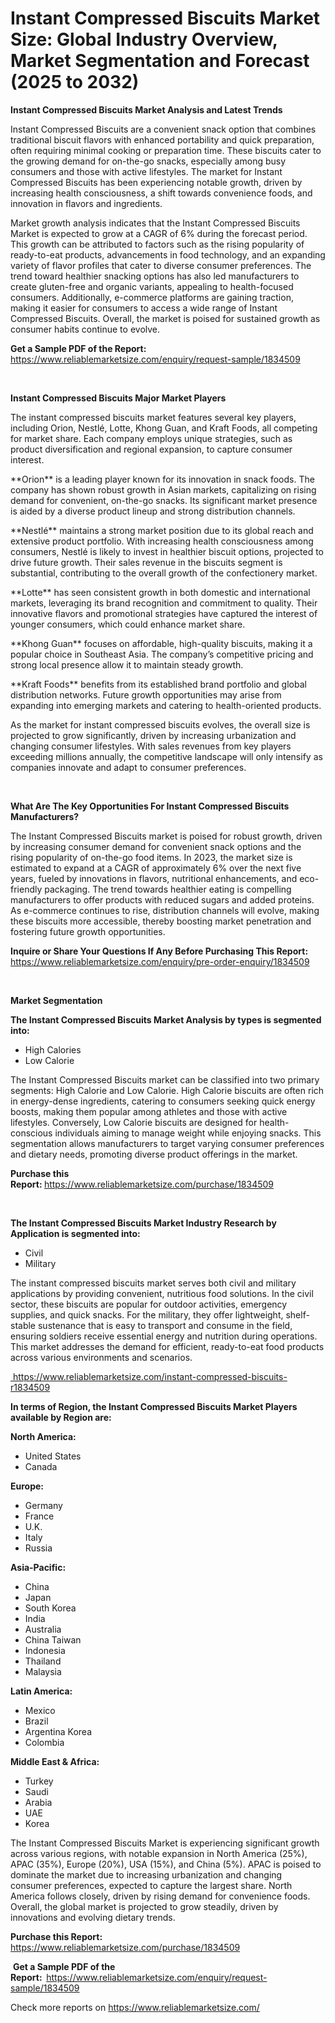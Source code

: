 <p><h1>Instant Compressed Biscuits Market Size: Global Industry Overview, Market Segmentation and Forecast (2025 to 2032)</h1></p><p><strong>Instant Compressed Biscuits Market Analysis and Latest Trends</strong></p>
<p><p>Instant Compressed Biscuits are a convenient snack option that combines traditional biscuit flavors with enhanced portability and quick preparation, often requiring minimal cooking or preparation time. These biscuits cater to the growing demand for on-the-go snacks, especially among busy consumers and those with active lifestyles. The market for Instant Compressed Biscuits has been experiencing notable growth, driven by increasing health consciousness, a shift towards convenience foods, and innovation in flavors and ingredients.</p><p>Market growth analysis indicates that the Instant Compressed Biscuits Market is expected to grow at a CAGR of 6% during the forecast period. This growth can be attributed to factors such as the rising popularity of ready-to-eat products, advancements in food technology, and an expanding variety of flavor profiles that cater to diverse consumer preferences. The trend toward healthier snacking options has also led manufacturers to create gluten-free and organic variants, appealing to health-focused consumers. Additionally, e-commerce platforms are gaining traction, making it easier for consumers to access a wide range of Instant Compressed Biscuits. Overall, the market is poised for sustained growth as consumer habits continue to evolve.</p></p>
<p><strong>Get a Sample PDF of the Report:&nbsp;</strong> <a href="https://www.reliablemarketsize.com/enquiry/request-sample/1834509?utm_campaign=2213&utm_medium=2&utm_source=Github&utm_content=ia&utm_term=15022025&utm_id=instant-compressed-biscuits">https://www.reliablemarketsize.com/enquiry/request-sample/1834509</a></p>
<p>&nbsp;</p>
<p><strong>Instant Compressed Biscuits Major Market Players</strong></p>
<p><p>The instant compressed biscuits market features several key players, including Orion, Nestlé, Lotte, Khong Guan, and Kraft Foods, all competing for market share. Each company employs unique strategies, such as product diversification and regional expansion, to capture consumer interest.</p><p>**Orion** is a leading player known for its innovation in snack foods. The company has shown robust growth in Asian markets, capitalizing on rising demand for convenient, on-the-go snacks. Its significant market presence is aided by a diverse product lineup and strong distribution channels.</p><p>**Nestlé** maintains a strong market position due to its global reach and extensive product portfolio. With increasing health consciousness among consumers, Nestlé is likely to invest in healthier biscuit options, projected to drive future growth. Their sales revenue in the biscuits segment is substantial, contributing to the overall growth of the confectionery market.</p><p>**Lotte** has seen consistent growth in both domestic and international markets, leveraging its brand recognition and commitment to quality. Their innovative flavors and promotional strategies have captured the interest of younger consumers, which could enhance market share.</p><p>**Khong Guan** focuses on affordable, high-quality biscuits, making it a popular choice in Southeast Asia. The company’s competitive pricing and strong local presence allow it to maintain steady growth.</p><p>**Kraft Foods** benefits from its established brand portfolio and global distribution networks. Future growth opportunities may arise from expanding into emerging markets and catering to health-oriented products.</p><p>As the market for instant compressed biscuits evolves, the overall size is projected to grow significantly, driven by increasing urbanization and changing consumer lifestyles. With sales revenues from key players exceeding millions annually, the competitive landscape will only intensify as companies innovate and adapt to consumer preferences.</p></p>
<p>&nbsp;</p>
<p><strong>What Are The Key Opportunities For Instant Compressed Biscuits Manufacturers?</strong></p>
<p><p>The Instant Compressed Biscuits market is poised for robust growth, driven by increasing consumer demand for convenient snack options and the rising popularity of on-the-go food items. In 2023, the market size is estimated to expand at a CAGR of approximately 6% over the next five years, fueled by innovations in flavors, nutritional enhancements, and eco-friendly packaging. The trend towards healthier eating is compelling manufacturers to offer products with reduced sugars and added proteins. As e-commerce continues to rise, distribution channels will evolve, making these biscuits more accessible, thereby boosting market penetration and fostering future growth opportunities.</p></p>
<p><strong>Inquire or Share Your Questions If Any Before Purchasing This Report:</strong> <a href="https://www.reliablemarketsize.com/enquiry/pre-order-enquiry/1834509?utm_campaign=2213&utm_medium=2&utm_source=Github&utm_content=ia&utm_term=15022025&utm_id=instant-compressed-biscuits">https://www.reliablemarketsize.com/enquiry/pre-order-enquiry/1834509</a></p>
<p>&nbsp;</p>
<p><strong>Market Segmentation</strong></p>
<p><strong>The Instant Compressed Biscuits Market Analysis by types is segmented into:</strong></p>
<p><ul><li>High Calories</li><li>Low Calorie</li></ul></p>
<p><p>The Instant Compressed Biscuits market can be classified into two primary segments: High Calorie and Low Calorie. High Calorie biscuits are often rich in energy-dense ingredients, catering to consumers seeking quick energy boosts, making them popular among athletes and those with active lifestyles. Conversely, Low Calorie biscuits are designed for health-conscious individuals aiming to manage weight while enjoying snacks. This segmentation allows manufacturers to target varying consumer preferences and dietary needs, promoting diverse product offerings in the market.</p></p>
<p><strong>Purchase this Report:&nbsp;</strong><a href="https://www.reliablemarketsize.com/purchase/1834509?utm_campaign=2213&utm_medium=2&utm_source=Github&utm_content=ia&utm_term=15022025&utm_id=instant-compressed-biscuits">https://www.reliablemarketsize.com/purchase/1834509</a></p>
<p>&nbsp;</p>
<p><strong>The Instant Compressed Biscuits Market Industry Research by Application is segmented into:</strong></p>
<p><ul><li>Civil</li><li>Military</li></ul></p>
<p><p>The instant compressed biscuits market serves both civil and military applications by providing convenient, nutritious food solutions. In the civil sector, these biscuits are popular for outdoor activities, emergency supplies, and quick snacks. For the military, they offer lightweight, shelf-stable sustenance that is easy to transport and consume in the field, ensuring soldiers receive essential energy and nutrition during operations. This market addresses the demand for efficient, ready-to-eat food products across various environments and scenarios.</p></p>
<p><a href="https://www.reliablemarketsize.com/instant-compressed-biscuits-r1834509?utm_campaign=2213&utm_medium=2&utm_source=Github&utm_content=ia&utm_term=15022025&utm_id=instant-compressed-biscuits">&nbsp;https://www.reliablemarketsize.com/instant-compressed-biscuits-r1834509</a></p>
<p><strong>In terms of Region, the Instant Compressed Biscuits Market Players available by Region are:</strong></p>
<p>
    <p> <strong> North America: </strong>
        <ul>
            <li>United States</li>
            <li>Canada</li>
        </ul>
        </p> 
    <p> <strong> Europe: </strong>
        <ul>
            <li>Germany</li>
            <li>France</li>
            <li>U.K.</li>
            <li>Italy</li>
            <li>Russia</li>
        </ul>
        </p> 
    <p> <strong> Asia-Pacific: </strong>
        <ul>
            <li>China</li>
            <li>Japan</li>
            <li>South Korea</li>
            <li>India</li>
            <li>Australia</li>
            <li>China Taiwan</li>
            <li>Indonesia</li>
            <li>Thailand</li>
            <li>Malaysia</li>
        </ul>
        </p> 
    <p> <strong> Latin America: </strong>
        <ul>
            <li>Mexico</li>
            <li>Brazil</li>
            <li>Argentina Korea</li>
            <li>Colombia</li>
        </ul>
        </p> 
    <p> <strong> Middle East & Africa: </strong>
        <ul>
            <li>Turkey</li>
            <li>Saudi</li>
            <li>Arabia</li>
            <li>UAE</li>
            <li>Korea</li>
        </ul>
    </p>
    </p>
<p><p>The Instant Compressed Biscuits Market is experiencing significant growth across various regions, with notable expansion in North America (25%), APAC (35%), Europe (20%), USA (15%), and China (5%). APAC is poised to dominate the market due to increasing urbanization and changing consumer preferences, expected to capture the largest share. North America follows closely, driven by rising demand for convenience foods. Overall, the global market is projected to grow steadily, driven by innovations and evolving dietary trends.</p></p>
<p><strong>Purchase this Report: </strong><a href="https://www.reliablemarketsize.com/purchase/1834509?utm_campaign=2213&utm_medium=2&utm_source=Github&utm_content=ia&utm_term=15022025&utm_id=instant-compressed-biscuits">https://www.reliablemarketsize.com/purchase/1834509</a></p>
<p>&nbsp;<strong>Get a Sample PDF of the Report:&nbsp;&nbsp;</strong><a href="https://www.reliablemarketsize.com/enquiry/request-sample/1834509?utm_campaign=2213&utm_medium=2&utm_source=Github&utm_content=ia&utm_term=15022025&utm_id=instant-compressed-biscuits">https://www.reliablemarketsize.com/enquiry/request-sample/1834509</a></p>
<p><strong></strong></p>
<p>Check more reports on <a href="https://www.reliablemarketsize.com/?utm_campaign=2213&utm_medium=2&utm_source=Github&utm_content=ia&utm_term=15022025&utm_id=instant-compressed-biscuits">https://www.reliablemarketsize.com/</a></p>